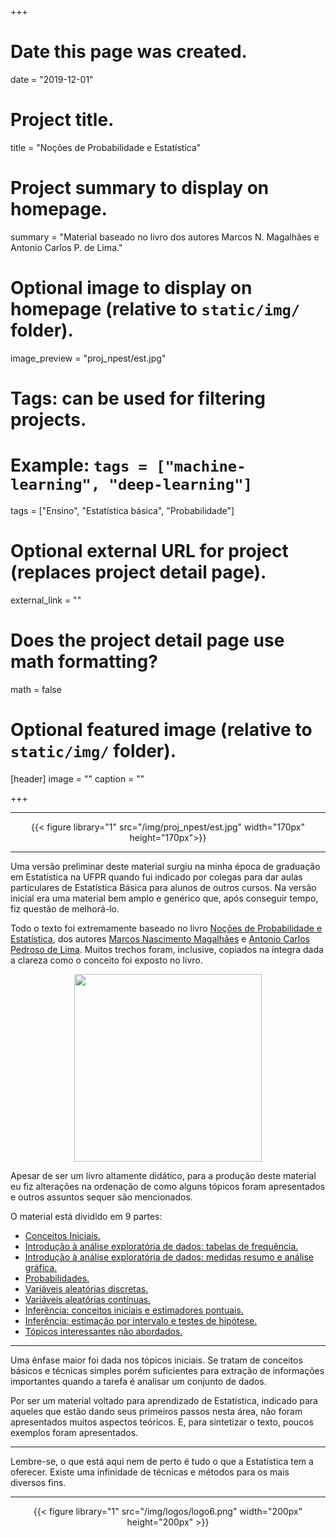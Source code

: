 +++
# Date this page was created.
date = "2019-12-01"

# Project title.
title = "Noções de Probabilidade e Estatística"

# Project summary to display on homepage.
summary = "Material baseado no livro dos autores Marcos N. Magalhães e Antonio Carlos P. de Lima."

# Optional image to display on homepage (relative to `static/img/` folder).
image_preview = "proj_npest/est.jpg"

# Tags: can be used for filtering projects.
# Example: `tags = ["machine-learning", "deep-learning"]`
tags = ["Ensino", "Estatística básica", "Probabilidade"]

# Optional external URL for project (replaces project detail page).
external_link = ""

# Does the project detail page use math formatting?
math = false

# Optional featured image (relative to `static/img/` folder).
[header]
image = ""
caption = ""

+++

---

<center>
{{< figure library="1" src="/img/proj_npest/est.jpg" width="170px" height="170px">}}
</center>

---

Uma versão preliminar deste material surgiu na minha época de graduação em Estatística na UFPR quando fui indicado por colegas para dar aulas particulares de Estatística Básica para alunos de outros cursos. Na versão inicial era uma material bem amplo e genérico que, após conseguir tempo, fiz questão de melhorá-lo.

Todo o texto foi extremamente baseado no livro [Noções de Probabilidade e Estatística](https://www.ime.usp.br/~noproest/doku.php), dos autores [Marcos Nascimento Magalhães](https://www.ime.usp.br/~marcos/) e [Antonio Carlos Pedroso de Lima](https://www.ime.usp.br/~acarlos/doku.php). Muitos trechos foram, inclusive, copiados na íntegra dada a clareza como o conceito foi exposto no livro. 

<center>
<img src="/img/proj_npest/capa.jpg" width=300 height=300>
</center>

Apesar de ser um livro altamente didático, para a produção deste material eu fiz alterações na ordenação de como alguns tópicos foram apresentados e outros assuntos sequer são mencionados. 

O material está dividido em 9 partes:

 - [Conceitos Iniciais.](/img/proj_npest/npest1.html)
 - [Introdução à análise exploratória de dados: tabelas de frequência.](/img/proj_npest/npest2_1.html)
 - [Introdução à análise exploratória de dados: medidas resumo e análise gráfica.](/img/proj_npest/npest2_2.html)
 - [Probabilidades.](/img/proj_npest/npest3.html)
 - [Variáveis aleatórias discretas.](/img/proj_npest/npest4.html)
 - [Variáveis aleatórias contínuas.](/img/proj_npest/npest5.html)
 - [Inferência: conceitos iniciais e estimadores pontuais.](/img/proj_npest/npest6_1.html)
 - [Inferência: estimação por intervalo e testes de hipótese.](/img/proj_npest/npest6_2.html)
 - [Tópicos interessantes não abordados.](/img/proj_npest/npest7.html)
 
---

Uma ênfase maior foi dada nos tópicos iniciais. Se tratam de conceitos básicos e técnicas simples porém suficientes para extração de informações importantes quando a tarefa é analisar um conjunto de dados.

Por ser um material voltado para aprendizado de Estatística, indicado para aqueles que estão dando seus primeiros passos nesta área, não foram apresentados muitos aspectos teóricos. E, para sintetizar o texto, poucos exemplos foram apresentados. 

---

Lembre-se, o que está aqui nem de perto é tudo o que a Estatística tem a oferecer. Existe uma infinidade de técnicas e métodos para os mais diversos fins.

---

<center>
{{< figure library="1" src="/img/logos/logo6.png" width="200px" height="200px" >}}
</center>
